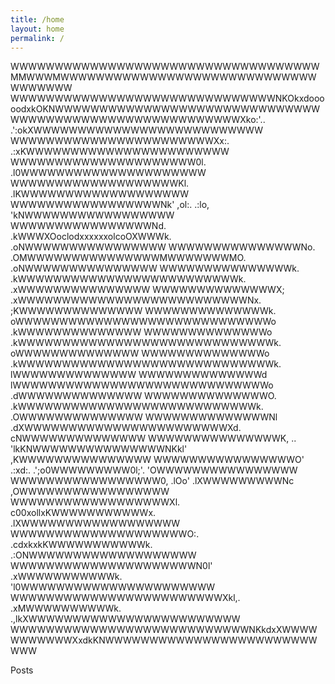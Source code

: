 ```yaml
---
title: /home
layout: home
permalink: /
---
```


WWWWWWWWWWWWWWWWWWWWWWWWWWWWWWWWWWWMMWWWMWWWWWWWWWWWWWWWWWWWWWWWWWWWWWWWWWWWW
WWWWWWWWWWWWWWWWWWWWWWWWWWWWWWNKOkxdooooodxkOKNWWWWWWWWWWWWWWWWWWWWWWWWWWWWWW
WWWWWWWWWWWWWWWWWWWWWWWWWWXko:'..            .':okXWWWWWWWWWWWWWWWWWWWWWWWWWW
WWWWWWWWWWWWWWWWWWWWWWWXx:.                       .:xKWWWWWWWWWWWWWWWWWWWWWWW
WWWWWWWWWWWWWWWWWWWWW0l.                             .l0WWWWWWWWWWWWWWWWWWWWW
WWWWWWWWWWWWWWWWWWWKl.                                 .lKWWWWWWWWWWWWWWWWWWW
WWWWWWWWWWWWWWWWWNk'     ,ol:.                 .:lo,     'kNWWWWWWWWWWWWWWWWW
WWWWWWWWWWWWWWWWNd.     .kWWWXOoclodxxxxxxolcoOXWWWk.     .oNWWWWWWWWWWWWWWWW
WWWWWWWWWWWWWWWNo.      .OMWWWWWWWWWWWWWWWMWWWWWWWMO.      .oNWWWWWWWWWWWWWWW
WWWWWWWWWWWWWWWk.       .kWWWWWWWWWWWWWWWWWWWWWWWWWk.       .xWWWWWWWWWWWWWWW
WWWWWWWWWWWWWWX;       .xWWWWWWWWWWWWWWWWWWWWWWWWWWNx.       ;KWWWWWWWWWWWWWW
WWWWWWWWWWWWWWk.       oWWWWWWWWWWWWWWWWWWWWWWWWWWWWWo       .kWWWWWWWWWWWWWW
WWWWWWWWWWWWWWo       .kWWWWWWWWWWWWWWWWWWWWWWWWWWWWWk.       oWWWWWWWWWWWWWW
WWWWWWWWWWWWWWo       .kWWWWWWWWWWWWWWWWWWWWWWWWWWWWWk.       lWWWWWWWWWWWWWW
WWWWWWWWWWWWWWd        lWWWWWWWWWWWWWWWWWWWWWWWWWWWWWo       .dWWWWWWWWWWWWWW
WWWWWWWWWWWWWWO.       .kWWWWWWWWWWWWWWWWWWWWWWWWWWWk.       .OWWWWWWWWWWWWWW
WWWWWWWWWWWWWWNl        .dXWWWWWWWWWWWWWWWWWWWWWWWXd.        cNWWWWWWWWWWWWWW
WWWWWWWWWWWWWWWK,    ..   'lkKNWWWWWWWWWWWWWWWNKkl'         ,KWWWWWWWWWWWWWWW
WWWWWWWWWWWWWWWWO'  .:xd:.   .';o0WWWWWWWWW0l;'.           'OWWWWWWWWWWWWWWWW
WWWWWWWWWWWWWWWWW0,   .lOo'    .lXWWWWWWWWWNc             ,OWWWWWWWWWWWWWWWWW
WWWWWWWWWWWWWWWWWWXl.   c00xollxKWWWWWWWWWWWx.          .lXWWWWWWWWWWWWWWWWWW
WWWWWWWWWWWWWWWWWWWWO:.  .cdxkxkKWWWWWWWWWWWk.        .:ONWWWWWWWWWWWWWWWWWWW
WWWWWWWWWWWWWWWWWWWWWN0l'      .xWWWWWWWWWWWk.      'l0WWWWWWWWWWWWWWWWWWWWWW
WWWWWWWWWWWWWWWWWWWWWWWWXkl,.  .xMWWWWWWWWWWk.  .,lkXWWWWWWWWWWWWWWWWWWWWWWWW
WWWWWWWWWWWWWWWWWWWWWWWWWWWNKkdxXWWWWWWWWWWWXxdkKNWWWWWWWWWWWWWWWWWWWWWWWWWWW

Posts
